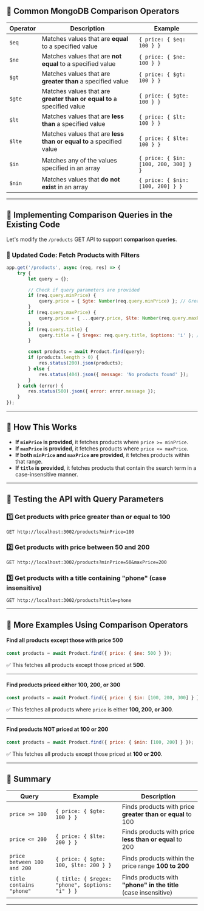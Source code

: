 ## **📌 Common MongoDB Comparison Operators**
| Operator | Description | Example |
|----------|-------------|---------|
| `$eq` | Matches values that are **equal** to a specified value | `{ price: { $eq: 100 } }` |
| `$ne` | Matches values that are **not equal** to a specified value | `{ price: { $ne: 100 } }` |
| `$gt` | Matches values that are **greater than** a specified value | `{ price: { $gt: 100 } }` |
| `$gte` | Matches values that are **greater than or equal to** a specified value | `{ price: { $gte: 100 } }` |
| `$lt` | Matches values that are **less than** a specified value | `{ price: { $lt: 100 } }` |
| `$lte` | Matches values that are **less than or equal to** a specified value | `{ price: { $lte: 100 } }` |
| `$in` | Matches any of the values specified in an array | `{ price: { $in: [100, 200, 300] } }` |
| `$nin` | Matches values that **do not exist** in an array | `{ price: { $nin: [100, 200] } }` |

---

## **🔹 Implementing Comparison Queries in the Existing Code**
Let's modify the `/products` GET API to support **comparison queries**.

### **📝 Updated Code: Fetch Products with Filters**
```js
app.get('/products', async (req, res) => {
    try {  
        let query = {};

        // Check if query parameters are provided
        if (req.query.minPrice) {
            query.price = { $gte: Number(req.query.minPrice) }; // Greater than or equal to minPrice
        }
        if (req.query.maxPrice) {
            query.price = { ...query.price, $lte: Number(req.query.maxPrice) }; // Less than or equal to maxPrice
        }
        if (req.query.title) {
            query.title = { $regex: req.query.title, $options: 'i' }; // Case-insensitive search
        }

        const products = await Product.find(query);
        if (products.length > 0) {
            res.status(200).json(products);
        } else {
            res.status(404).json({ message: 'No products found' });
        }
    } catch (error) {
        res.status(500).json({ error: error.message });
    }
});
```

---

## **🔹 How This Works**
- **If `minPrice` is provided**, it fetches products where `price >= minPrice`.
- **If `maxPrice` is provided**, it fetches products where `price <= maxPrice`.
- **If both `minPrice` and `maxPrice` are provided**, it fetches products within that range.
- **If `title` is provided**, it fetches products that contain the search term in a case-insensitive manner.

---

## **🔹 Testing the API with Query Parameters**
### **1️⃣ Get products with price greater than or equal to 100**
```
GET http://localhost:3002/products?minPrice=100
```

### **2️⃣ Get products with price between 50 and 200**
```
GET http://localhost:3002/products?minPrice=50&maxPrice=200
```

### **3️⃣ Get products with a title containing "phone" (case insensitive)**
```
GET http://localhost:3002/products?title=phone
```

---

## **🔹 More Examples Using Comparison Operators**
#### **Find all products except those with price 500**
```js
const products = await Product.find({ price: { $ne: 500 } });
```
✅ This fetches all products except those priced at **500**.

---

#### **Find products priced either 100, 200, or 300**
```js
const products = await Product.find({ price: { $in: [100, 200, 300] } });
```
✅ This fetches all products where `price` is either **100, 200, or 300**.

---

#### **Find products NOT priced at 100 or 200**
```js
const products = await Product.find({ price: { $nin: [100, 200] } });
```
✅ This fetches all products except those priced at **100 or 200**.

---

## **🔹 Summary**
| Query | Example | Description |
|--------|---------|-------------|
| `price >= 100` | `{ price: { $gte: 100 } }` | Finds products with price **greater than or equal** to 100 |
| `price <= 200` | `{ price: { $lte: 200 } }` | Finds products with price **less than or equal** to 200 |
| `price between 100 and 200` | `{ price: { $gte: 100, $lte: 200 } }` | Finds products within the price range **100 to 200** |
| `title contains "phone"` | `{ title: { $regex: "phone", $options: "i" } }` | Finds products with **"phone" in the title** (case insensitive) |

---

